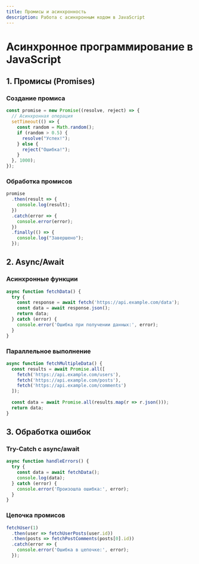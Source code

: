 ```yaml
---
title: Промисы и асинхронность
description: Работа с асинхронным кодом в JavaScript
---
```


# Асинхронное программирование в JavaScript

## 1. Промисы (Promises)

### Создание промиса
```javascript
const promise = new Promise((resolve, reject) => {
  // Асинхронная операция
  setTimeout(() => {
    const random = Math.random();
    if (random > 0.5) {
      resolve("Успех!");
    } else {
      reject("Ошибка!");
    }
  }, 1000);
});
```

### Обработка промисов
```javascript
promise
  .then(result => {
    console.log(result);
  })
  .catch(error => {
    console.error(error);
  })
  .finally(() => {
    console.log("Завершено");
  });
```

## 2. Async/Await

### Асинхронные функции
```javascript
async function fetchData() {
  try {
    const response = await fetch('https://api.example.com/data');
    const data = await response.json();
    return data;
  } catch (error) {
    console.error('Ошибка при получении данных:', error);
  }
}
```

### Параллельное выполнение
```javascript
async function fetchMultipleData() {
  const results = await Promise.all([
    fetch('https://api.example.com/users'),
    fetch('https://api.example.com/posts'),
    fetch('https://api.example.com/comments')
  ]);
  
  const data = await Promise.all(results.map(r => r.json()));
  return data;
}
```

## 3. Обработка ошибок

### Try-Catch с async/await
```javascript
async function handleErrors() {
  try {
    const data = await fetchData();
    console.log(data);
  } catch (error) {
    console.error('Произошла ошибка:', error);
  }
}
```

### Цепочка промисов
```javascript
fetchUser(1)
  .then(user => fetchUserPosts(user.id))
  .then(posts => fetchPostComments(posts[0].id))
  .catch(error => {
    console.error('Ошибка в цепочке:', error);
  });
```